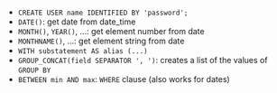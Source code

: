 - `CREATE USER name IDENTIFIED BY 'password';`
- `DATE()`: get date from date_time
- `MONTH()`, `YEAR()`, ...: get element number from date
- `MONTHNAME()`, ...: get element string from date
- `WITH substatement AS alias (...)`
- `GROUP_CONCAT(field SEPARATOR ', ')`: creates a list of the values of `GROUP BY`
- `BETWEEN min AND max`: `WHERE` clause (also works for dates)